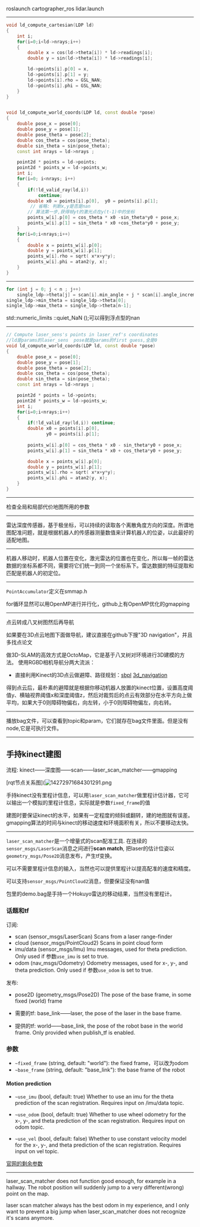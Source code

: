 roslaunch cartographer_ros lidar.launch
*********
```cpp
void ld_compute_cartesian(LDP ld)
{
    int i;
    for(i=0;i<ld->nrays;i++)
    {
        double x = cos(ld->theta[i]) * ld->readings[i];
        double y = sin(ld->theta[i]) * ld->readings[i];

        ld->points[i].p[0] = x, 
        ld->points[i].p[1] = y;
        ld->points[i].rho = GSL_NAN;
        ld->points[i].phi = GSL_NAN;
    }
}


void ld_compute_world_coords(LDP ld, const double *pose)
{
    double pose_x = pose[0];
    double pose_y = pose[1];
    double pose_theta = pose[2];
    double cos_theta = cos(pose_theta); 
    double sin_theta = sin(pose_theta);
    const int nrays = ld->nrays ;

    point2d * points = ld->points;
    point2d * points_w = ld->points_w;
    int i;
    for(i=0; i<nrays; i++)
    {
        if(!ld_valid_ray(ld,i))
            continue;
        double x0 = points[i].p[0],  y0 = points[i].p[1]; 
         // 省略: 判断x,y是否是nan
        // 算法第一步,获得帧yt的激光点在y(t-1)中的坐标
        points_w[i].p[0] = cos_theta * x0 -sin_theta*y0 + pose_x;
        points_w[i].p[1] = sin_theta * x0 +cos_theta*y0 + pose_y;
    }
    for(i=0;i<nrays;i++)
    {
        double x = points_w[i].p[0];
        double y = points_w[i].p[1];
        points_w[i].rho = sqrt( x*x+y*y);
        points_w[i].phi = atan2(y, x);
    }
}
```
********
```cpp
for (int j = 0; j < n ; j++)
    single_ldp->theta[j] = scan[i].min_angle + j * scan[i].angle_increment;
single_ldp->min_theta = single_ldp->theta[0];
single_ldp->max_theta = single_ldp->theta[n-1];
```
std::numeric_limits <float>::quiet_NaN ();可以得到浮点型的nan
************
```cpp
// Compute laser_sens's points in laser_ref's coordinates
//ld是params的laser_sens  pose就是params的first guess,全是0
void ld_compute_world_coords(LDP ld, const double *pose)
{
    double pose_x = pose[0];
    double pose_y = pose[1];
    double pose_theta = pose[2];
    double cos_theta = cos(pose_theta); 
    double sin_theta = sin(pose_theta);
    const int nrays = ld->nrays ;

    point2d * points = ld->points;
    point2d * points_w = ld->points_w;
    int i;
    for(i=0;i<nrays;i++)
    {
        if(!ld_valid_ray(ld,i)) continue;
        double x0 = points[i].p[0], 
               y0 = points[i].p[1];
        
        points_w[i].p[0] = cos_theta * x0 - sin_theta*y0 + pose_x;
        points_w[i].p[1] = sin_theta * x0 + cos_theta*y0 + pose_y;

        double x = points_w[i].p[0];
        double y = points_w[i].p[1];
        points_w[i].rho = sqrt( x*x+y*y);
        points_w[i].phi = atan2(y, x);
    }
}
```
*******
检查全局和局部代价地图所用的参数
**********
雷达深度传感器，基于极坐标，可以持续的读取各个离散角度方向的深度。所谓地图配准问题，就是根据机器人的传感器测量数值来计算机器人的位姿，以此最好的适配地图。
*********************
机器人移动时，机器人位置在变化，激光雷达的位置也在变化，所以每一帧的雷达数据的坐标系都不同，需要将它们统一到同一个坐标系下。雷达数据的特征提取和匹配是机器人的初定位。
*********
`PointAccumulator`定义在smmap.h

for循环显然可以用OpenMP进行并行化，github上有OpenMP优化的gmapping
********
点云转成八叉树图然后再导航

如果要在3D点云地图下面做导航，建议直接在github下搜"3D navigation"，并且多找点论文

做3D-SLAM的高效方式是OctoMap，它是基于八叉树对环境进行3D建模的方法。
使用RGBD相机导航分两大流派：

- 直接利用Kinect的3D点云做避障、路径规划：[sbpl](http://wiki.ros.org/sbpl)  [3d_navigation](http://wiki.ros.org/3d_navigation)

得到点云后，最朴素的避障就是根据你移动机器人放置的kinect位置，设置高度阈值y、横轴视界阈值x和深度阈值z，然后对裁剪后的点云有效部分在水平方向上做平均，如果大于0则障碍物偏右，向左转，小于0则障碍物偏左，向右转。
**********
播放bag文件，可以查看到topic和param，它们就存在bag文件里面。但是没有node,它是可执行文件。

**********
## 手持kinect建图

流程:  kinect——深度图——scan——laser_scan_matcher——gmapping

[rqt节点关系图](![14272971684301291.png](https://i.loli.net/2020/06/09/9aZfunEO24BTUCQ.png)

手持kinect没有里程计信息，可以用`laser_scan_matcher`做里程计估计器，它可以输出一个模拟的里程计信息，实际就是参数`fixed_frame`的值

建图时要保证kinect的水平，如果有一定程度的倾斜或翻转，建的地图就有误差。gmapping算法的时间与kinect的移动速度和环境面积有关，所以不要移动太快。

**********
`laser_scan_matcher`是一个增量式的scan配准工具. 在连续的`sensor_msgs/LaserScan`消息之间进行**scan match**, 把laser的估计位姿以`geometry_msgs/Pose2D`消息发布，产生tf变换。

可以不需要里程计信息的输入，当然也可以提供里程计以提高配准的速度和精度。

可以支持`sensor_msgs/PointCloud2`消息，但要保证没有nan值

包里的demo.bag是手持一个Hokuyo雷达的移动结果，当然没有里程计。

### 话题和tf

订阅:
- scan (sensor_msgs/LaserScan)  Scans from a laser range-finder
- cloud (sensor_msgs/PointCloud2)  Scans in point cloud form
- imu/data (sensor_msgs/Imu) Imu messages, used for theta prediction. Only used if 参数`use_imu` is set to true.
- odom (nav_msgs/Odometry) Odometry messages, used for x-, y-, and theta prediction. Only used if 参数`use_odom` is set to true.

发布:
- pose2D (geometry_msgs/Pose2D) The pose of the base frame, in some fixed (world) frame

- 需要的tf: base_link——laser, the pose of the laser in the base frame.

- 提供的tf: world——base_link, the pose of the robot base in the world frame. Only provided when publish_tf is enabled.

### 参数

- `~fixed_frame` (string, default: "world"): the fixed frame，可以改为odom
- `~base_frame` (string, default: "base_link"): the base frame of the robot

#### Motion prediction

- `~use_imu` (bool, default: true) Whether to use an imu for the theta prediction of the scan registration. Requires input on /imu/data topic.

- `~use_odom` (bool, default: true)  Whether to use wheel odometry for the x-, y-, and theta prediction of the scan registration. Requires input on odom topic.

- `~use_vel` (bool, default: false)  Whether to use constant velocity model for the x-, y-, and theta prediction of the scan registration. Requires input on vel topic.


[官网的剩余参数](http://wiki.ros.org/laser_scan_matcher)
*********
laser_scan_matcher does not function good enough, for example in a hallway. The robot position will suddenly jump to a very different(wrong) point on the map.

laser scan matcher always has the best odom in my experience, and I only want to prevent a big jump when laser_scan_matcher does not recognize it's scans anymore.